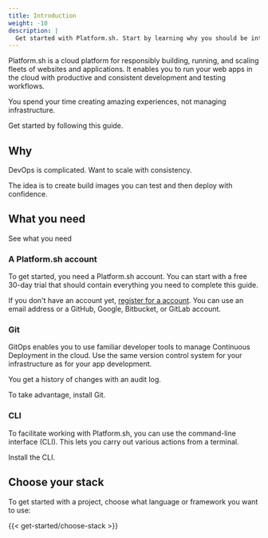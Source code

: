 ```yaml
---
title: Introduction
weight: -10
description: |
  Get started with Platform.sh. Start by learning why you should be interested.
---
```


Platform.sh is a cloud platform for responsibly building, running, and scaling fleets of websites and applications.
It enables you to run your web apps in the cloud with productive and consistent development and testing workflows.

You spend your time creating amazing experiences, not managing infrastructure.

Get started by following this guide.

## Why

DevOps is complicated.
Want to scale with consistency.

The idea is to create build images you can test and then deploy with confidence.

## What you need

See what you need

### A Platform.sh account

To get started, you need a Platform.sh account.
You can start with a free 30-day trial that should contain everything you need to complete this guide.

If you don't have an account yet, [register for a account](https://auth.api.platform.sh/register).
You can use an email address or a GitHub, Google, Bitbucket, or GitLab account.

### Git

GitOps enables you to use familiar developer tools to manage Continuous Deployment in the cloud.
Use the same version control system for your infrastructure as for your app development.

You get a history of changes with an audit log.

To take advantage, install Git.

### CLI

To facilitate working with Platform.sh, you can use the command-line interface (CLI).
This lets you carry out various actions from a terminal.

Install the CLI.

## Choose your stack

To get started with a project, choose what language or framework you want to use:

{{< get-started/choose-stack >}}
